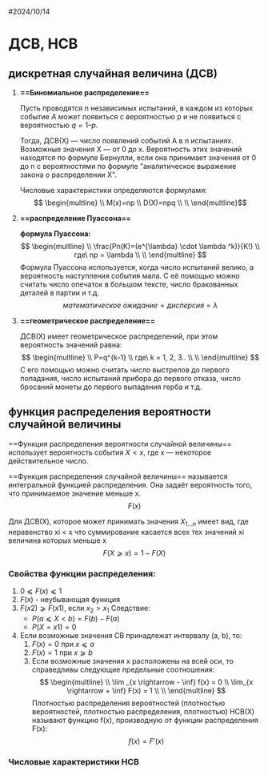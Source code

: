 #2024/10/14
# ДСВ, НСВ

## дискретная случайная величина (ДСВ)


1. **==Биномиальное распределение==**
	
	Пусть проводятся n независимых испытаний, в каждом из которых событие $A$  может появиться с вероятностью p и не появиться с вероятностью $q = 1 – p$.
	
	Тогда, ДСВ(X) — число появлений событий А в n испытаниях. Возможные  значения X — от 0 до x. Вероятность этих значений находятся по формуле Бернулли, если она принимает значения от 0 до n с вероятностями по формуле "аналитическое выражение закона о распределении X". 
	
	Числовые характеристики определяются формулами: $$ \begin{multline} \\
	   M(x)=np \\
	   D(X)=npq \\
	   \\ \end{multline}$$
2. **==распределение Пуассона==**
	
	**формула Пуассона:** $$ \begin{multline} \\
   \frac{Pn(K)=(e^{\lambda} \cdot \lambda ^k)}{K!} \\
   где\ np = \lambda \\
   \\ \end{multline} $$Формула Пуассона используется, когда число испытаний велико, а вероятность наступления события мала. С её помощью можно считать число опечаток в большом тексте, число бракованных деталей в партии и т.д. $$ математическое\ ожидание = дисперсия = \lambda $$
3. **==геометрическое распределение==**
	
	ДСВ(X) имеет геометрическое распределений, при этом вероятность значений равна:$$ \begin{multline} \\
    P=q^{k-1} \\
    где\ k = 1, 2, 3.. \\
    \\ \end{multline} $$С его помощью можно считать число выстрелов до первого попадания, число испытаний прибора до первого отказа, число бросаний монеты до первого выпадения герба и т.д. 


## функция распределения вероятности случайной величины



==Функция распределения вероятности случайной величины== использует вероятность события $X < x$, где x — некоторое действительное число. 

==Функция распределения случайной величины== называется интегральной функцией распределения. Она задаёт вероятность того, что принимаемое значение меньше x. $$ F(x) $$

Для ДСВ(X), которое может принимать значения $X_{1...n}$ имеет вид, где неравенство xi < x что суммирование касается всех тех значений xi величина которых меньше x $$ F(X ⩾ x) = 1-F(X) $$

### Свойства функции распределения:

1. $0⩽ F(x)⩽1$
2. $F(x)$ - неубывающая функция
3. $F(x 2) ⩾ F(x1)$, если $x_2 > x_1$
	Следствие:
	- $P(a ⩽ X < b) = F(b) - F(a)$
	- $P(X = x1) = 0$
4. Если возможные значения СВ принадлежат интервалу (a, b), то:
	1) $F(x) = 0$ при $x ⩽ a$
	2) $F(x) = 1$ при $x ⩾ b$
	3) Если возможные значения x расположены на всей оси, то справедливы следующие предельные соотношения: $$ \begin{multline} \\ 
	   \lim _{x \rightarrow - \inf} f(x) = 0 \\
	   \lim_{x \rightarrow + \inf} F(x) = 1 \\
	   \\ \end{multline} $$
	Плотностью распределения вероятностей (плотностью вероятностей, плотностью распределения, плотностью) НСВ(X) называют функцию f(x), производную от функции распределения F(x): $$ f(x) = F'(x) $$ 
### Числовые характеристики НСВ



